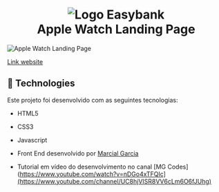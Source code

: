 <h1 align="center">
    <img alt="Logo Easybank" src="https://user-images.githubusercontent.com/92635792/178119418-767c2108-309a-4183-a21d-81a51e0c55a9.jpg" />
    <br> Apple Watch Landing Page<br />

</h1>

<img alt="Apple Watch Landing Page" src="https://user-images.githubusercontent.com/92635792/178119471-5e19e6c8-fded-4ed5-9dd4-87be20bd7e1f.png" />

[Link website](https://lp-applewatch.netlify.app)


## :rocket: Technologies

Este projeto foi desenvolvido com as seguintes tecnologias:

-  HTML5
-  CSS3
-  Javascript


- Front End desenvolvido por [Marcial Garcia](https://www.linkedin.com/in/marcial-garcia/)
- Tutorial em vídeo do desenvolvimento no canal [MG Codes](https://www.youtube.com/watch?v=nDGo4xTFQIc](https://www.youtube.com/channel/UC8hjVISR8VV6cLm6O6fJUhg)
